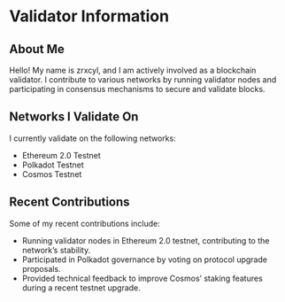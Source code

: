 # Validator Information

## About Me
Hello! My name is zrxcyl, and I am actively involved as a blockchain validator. I contribute to various networks by running validator nodes and participating in consensus mechanisms to secure and validate blocks.

## Networks I Validate On
I currently validate on the following networks:
- Ethereum 2.0 Testnet
- Polkadot Testnet
- Cosmos Testnet

## Recent Contributions
Some of my recent contributions include:
- Running validator nodes in Ethereum 2.0 testnet, contributing to the network’s stability.
- Participated in Polkadot governance by voting on protocol upgrade proposals.
- Provided technical feedback to improve Cosmos’ staking features during a recent testnet upgrade.
